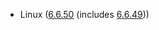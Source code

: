- Linux ([6.6.50](https://lwn.net/Articles/970172) (includes [6.6.49](https://lwn.net/Articles/988749)))

